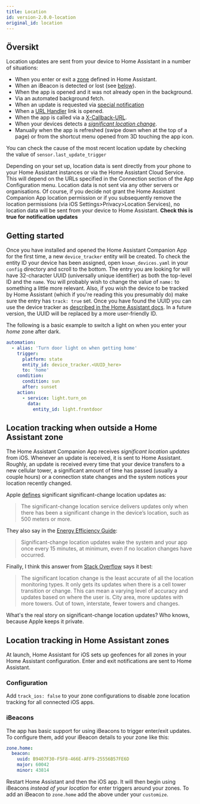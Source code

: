 ```yaml
---
title: Location
id: version-2.0.0-location
original_id: location
---
```


## Översikt

Location updates are sent from your device to Home Assistant in a number of situations:

* When you enter or exit a [zone](https://www.home-assistant.io/components/zone/) defined in Home Assistant.
* When an iBeacon is detected or lost (see [below](#ibeacons)).
* When the app is opened and it was not already open in the background.
* Via an automated background fetch.
* When an update is requested via [special notification](notifications/location.md)
* When a [URL Handler](integrations/url-handler.md) link is opened.
* When the app is called via a [X-Callback-URL](integrations/x-callback-url.md).
* When your devices detects a [*significant location change*](#location-tracking-when-outside-a-home-assistant-zone).
* Manually when the app is refreshed (swipe down when at the top of a page) or from the shortcut menu opened from 3D touching the app icon.

You can check the cause of the most recent location update by checking the value of `sensor.last_update_trigger`

Depending on your set up, location data is sent directly from your phone to your Home Assistant instances or via the Home Assistant Cloud Service. This will depend on the URLs specified in the Connection section of the App Configuration menu. Location data is not sent via any other servers or organisations. Of course, if you decide not grant the Home Assistant Companion App location permission or if you subsequently remove the location permissions (via iOS Settings>Privacy>Location Services), no location data will be sent from your device to Home Assistant. **Check this is true for notification updates**

## Getting started

Once you have installed and opened the Home Assistant Companion App for the first time, a new `device_tracker` entity will be created. To check the entity ID your device has been assigned, open `known_devices.yaml` in your `config` directory and scroll to the bottom. The entry you are looking for will have 32-character UUID (universally unique identifier) as both the top-level ID and the `name`. You will probably wish to change the value of `name:` to something a little more relevant. Also, if you wish the device to be tracked by Home Assistant (which if you're reading this you presumably do) make sure the entry has `track: true` set. Once you have found the UUID you can use the device tracker as [described in the Home Assistant docs](https://www.home-assistant.io/components/device_tracker/). In a future version, the UUID will be replaced by a more user-friendly ID.

The following is a basic example to switch a light on when you enter your *home* zone after dark.

```yaml
automation:
  - alias: 'Turn door light on when getting home'
    trigger:
      platform: state
      entity_id: device_tracker.<UUID_here>
      to: 'home'
    condition:
      condition: sun
      after: sunset
    action:
      - service: light.turn_on
        data:
          entity_id: light.frontdoor
```

## Location tracking when outside a Home Assistant zone

The Home Assistant Companion App receives *significant location updates* from iOS. Whenever an update is received, it is sent to Home Assistant. Roughly, an update is received every time that your device transfers to a new cellular tower, a significant amount of time has passed (usually a couple hours) or a connection state changes and the system notices your location recently changed.

Apple [defines](https://developer.apple.com/library/content/documentation/UserExperience/Conceptual/LocationAwarenessPG/CoreLocation/CoreLocation.html#//apple_ref/doc/uid/TP40009497-CH2-SW9) significant significant-change location updates as:

> The significant-change location service delivers updates only when there has been a significant change in the device’s location, such as 500 meters or more.

They also say in the [Energy Efficiency Guide](https://developer.apple.com/library/content/documentation/Performance/Conceptual/EnergyGuide-iOS/LocationBestPractices.html#//apple_ref/doc/uid/TP40015243-CH24-SW4):

> Significant-change location updates wake the system and your app once every 15 minutes, at minimum, even if no location changes have occurred.

Finally, I think this answer from [Stack Overflow](http://stackoverflow.com/a/13331625/486182) says it best:

> The significant location change is the least accurate of all the location monitoring types. It only gets its updates when there is a cell tower transition or change. This can mean a varying level of accuracy and updates based on where the user is. City area, more updates with more towers. Out of town, interstate, fewer towers and changes.

What's the real story on significant-change location updates? Who knows, because Apple keeps it private.

## Location tracking in Home Assistant zones

At launch, Home Assistant for iOS sets up geofences for all zones in your Home Assistant configuration. Enter and exit notifications are sent to Home Assistant.

### Configuration

Add `track_ios: false` to your zone configurations to disable zone location tracking for all connected iOS apps.

### iBeacons

The app has basic support for using iBeacons to trigger enter/exit updates. To configure them, add your iBeacon details to your zone like this:

```yaml
zone.home:
  beacon:
    uuid: B9407F30-F5F8-466E-AFF9-25556B57FE6D
    major: 60042
    minor: 43814
```

Restart Home Assistant and then the iOS app. It will then begin using iBeacons *instead of your location* for enter triggers around your zones. To add an iBeacon to `zone.home` add the above under your `customize`.